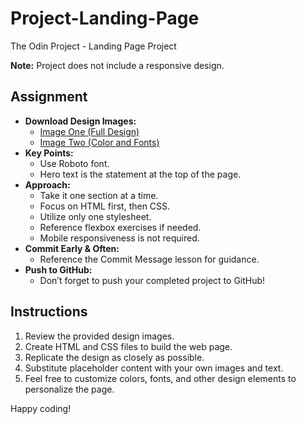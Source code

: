 # Project-Landing-Page
The Odin Project - Landing Page Project

**Note:** Project does not include a responsive design.

## Assignment

- **Download Design Images:** 
  - [Image One (Full Design)](link-to-image-one)
  - [Image Two (Color and Fonts)](link-to-image-two)
- **Key Points:**
  - Use Roboto font.
  - Hero text is the statement at the top of the page.
- **Approach:**
  - Take it one section at a time.
  - Focus on HTML first, then CSS.
  - Utilize only one stylesheet.
  - Reference flexbox exercises if needed.
  - Mobile responsiveness is not required.
- **Commit Early & Often:**
  - Reference the Commit Message lesson for guidance.
- **Push to GitHub:**
  - Don’t forget to push your completed project to GitHub!

## Instructions

1. Review the provided design images.
2. Create HTML and CSS files to build the web page.
3. Replicate the design as closely as possible.
4. Substitute placeholder content with your own images and text.
5. Feel free to customize colors, fonts, and other design elements to personalize the page.

Happy coding!

